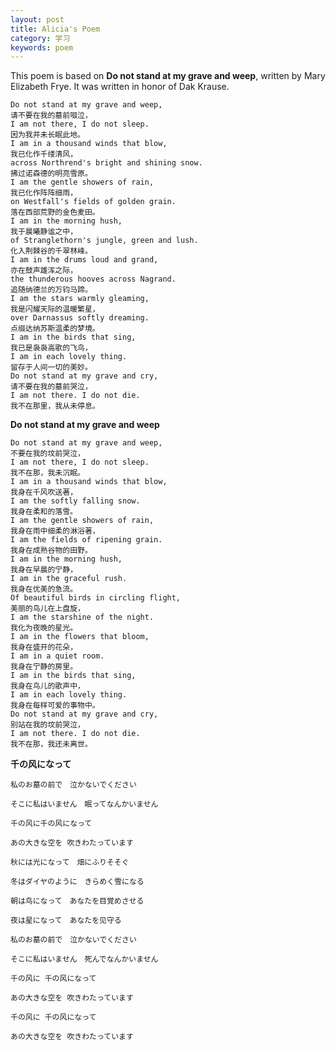 ```yaml
---
layout: post
title: Alicia's Poem
category: 学习
keywords: poem
---
```



This poem is based on __Do not stand at my grave and weep__, written by Mary Elizabeth Frye. 
It was written in honor of Dak Krause.

	Do not stand at my grave and weep, 
	请不要在我的墓前啜泣，
	I am not there, I do not sleep. 
	因为我并未长眠此地。
	I am in a thousand winds that blow, 
	我已化作千缕清风，
	across Northrend's bright and shining snow. 
	拂过诺森德的明亮雪原。
	I am the gentle showers of rain, 
	我已化作阵阵细雨，
	on Westfall's fields of golden grain. 
	落在西部荒野的金色麦田。	
	I am in the morning hush,
	我于晨曦静谧之中，
	of Stranglethorn's jungle, green and lush. 	
	化入荆棘谷的千翠林峰。
	I am in the drums loud and grand,	
	亦在鼓声雄浑之际，
	the thunderous hooves across Nagrand. 
	追随纳德兰的万钧马蹄。
	I am the stars warmly gleaming,
	我是闪耀天际的温暖繁星， 
	over Darnassus softly dreaming.
	点缀达纳苏斯温柔的梦境。 
	I am in the birds that sing, 
	我已是袅袅高歌的飞鸟，
	I am in each lovely thing.
	留存于人间一切的美妙。
	Do not stand at my grave and cry, 
	请不要在我的墓前哭泣，
	I am not there. I do not die. 
	我不在那里，我从未停息。
	
__Do not stand at my grave and weep__

	Do not stand at my grave and weep,
	不要在我的坟前哭泣，
	I am not there, I do not sleep.
	我不在那，我未沉眠。
	I am in a thousand winds that blow,
	我身在千风吹送著，
	I am the softly falling snow.
	我身在柔和的落雪。
	I am the gentle showers of rain,
	我身在雨中细柔的淋浴著，
	I am the fields of ripening grain.
	我身在成熟谷物的田野。
	I am in the morning hush,
	我身在早晨的宁静，
	I am in the graceful rush.
	我身在优美的急流。
	Of beautiful birds in circling flight,
	美丽的鸟儿在上盘旋，
	I am the starshine of the night.
	我化为夜晚的星光。
	I am in the flowers that bloom,
	我身在盛开的花朵，
	I am in a quiet room.
	我身在宁静的房里。
	I am in the birds that sing,
	我身在鸟儿的歌声中，
	I am in each lovely thing.
	我身在每样可爱的事物中。
	Do not stand at my grave and cry,
	别站在我的坟前哭泣，
	I am not there. I do not die.
	我不在那，我还未离世。
	
__千の风になって__

	私のお墓の前で　泣かないでください
	
	そこに私はいません　眠ってなんかいません
	
	千の风に千の风になって
	
	あの大きな空を 吹きわたっています
	
	秋には光になって　畑にふりそそぐ
	
	冬はダイヤのように　きらめく雪になる
	
	朝は鸟になって　あなたを目覚めさせる
	
	夜は星になって　あなたを见守る
	
	私のお墓の前で　泣かないでください
	
	そこに私はいません　死んでなんかいません
	
	千の风に 千の风になって
	
	あの大きな空を 吹きわたっています
	
	千の风に 千の风になって
	
	あの大きな空を 吹きわたっています
	





